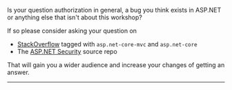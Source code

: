 Is your question authorization in general, a bug you think exists in ASP.NET or anything else that isn't about this workshop?

If so please consider asking your question on

* [StackOverflow](https://stackoverflow.com/) tagged with `asp.net-core-mvc` and `asp.net-core`
* The [ASP.NET Security](https://github.com/aspnet/Security) source repo

That will gain you a wider audience and increase your changes of getting an answer.

---
